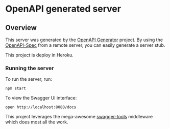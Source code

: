 # OpenAPI generated server

## Overview
This server was generated by the [OpenAPI Generator](https://openapi-generator.tech) project.  By using the [OpenAPI-Spec](https://github.com/OAI/OpenAPI-Specification) from a remote server, you can easily generate a server stub.

This project is deploy in Heroku.


### Running the server
To run the server, run:

```
npm start
```

To view the Swagger UI interface:

```
open http://localhost:8080/docs
```

This project leverages the mega-awesome [swagger-tools](https://github.com/apigee-127/swagger-tools) middleware which does most all the work.
